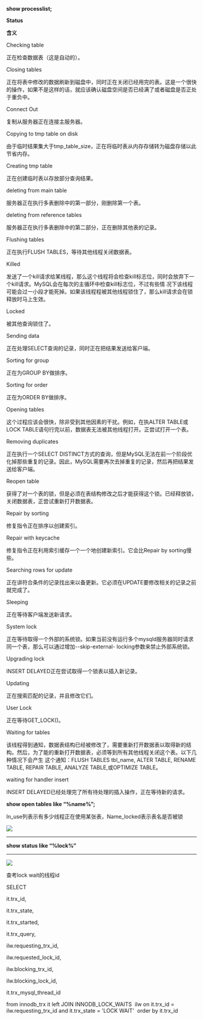 **show processlist;**



**Status**

**含义**

Checking table

正在检查数据表（这是自动的）。

Closing tables

正在将表中修改的数据刷新到磁盘中，同时正在关闭已经用完的表。这是一个很快的操作，如果不是这样的话，就应该确认磁盘空间是否已经满了或者磁盘是否正处于重负中。

Connect Out

复制从服务器正在连接主服务器。

Copying to tmp table on disk

由于临时结果集大于tmp_table_size，正在将临时表从内存存储转为磁盘存储以此节省内存。

Creating tmp table

正在创建临时表以存放部分查询结果。

deleting from main table

服务器正在执行多表删除中的第一部分，刚删除第一个表。

deleting from reference tables

服务器正在执行多表删除中的第二部分，正在删除其他表的记录。

Flushing tables

正在执行FLUSH TABLES，等待其他线程关闭数据表。

Killed

发送了一个kill请求给某线程，那么这个线程将会检查kill标志位，同时会放弃下一个kill请求。MySQL会在每次的主循环中检查kill标志位，不过有些情
况下该线程可能会过一小段才能死掉。如果该线程程被其他线程锁住了，那么kill请求会在锁释放时马上生效。

Locked

被其他查询锁住了。

Sending data

正在处理SELECT查询的记录，同时正在把结果发送给客户端。

Sorting for group

正在为GROUP BY做排序。

Sorting for order

正在为ORDER BY做排序。

Opening tables

这个过程应该会很快，除非受到其他因素的干扰。例如，在执ALTER TABLE或LOCK TABLE语句行完以前，数据表无法被其他线程打开。正尝试打开一个表。

Removing duplicates

正在执行一个SELECT
DISTINCT方式的查询，但是MySQL无法在前一个阶段优化掉那些重复的记录。因此，MySQL需要再次去掉重复的记录，然后再把结果发送给客户端。

Reopen table

获得了对一个表的锁，但是必须在表结构修改之后才能获得这个锁。已经释放锁，关闭数据表，正尝试重新打开数据表。

Repair by sorting

修复指令正在排序以创建索引。

Repair with keycache

修复指令正在利用索引缓存一个一个地创建新索引。它会比Repair by sorting慢些。

Searching rows for update

正在讲符合条件的记录找出来以备更新。它必须在UPDATE要修改相关的记录之前就完成了。

Sleeping

正在等待客户端发送新请求。

System lock

正在等待取得一个外部的系统锁。如果当前没有运行多个mysqld服务器同时请求同一个表，那么可以通过增加\--skip-external-
locking参数来禁止外部系统锁。

Upgrading lock

INSERT DELAYED正在尝试取得一个锁表以插入新记录。

Updating

正在搜索匹配的记录，并且修改它们。

User Lock

正在等待GET_LOCK()。

Waiting for tables

该线程得到通知，数据表结构已经被修改了，需要重新打开数据表以取得新的结构。然后，为了能的重新打开数据表，必须等到所有其他线程关闭这个表。以下几种情况下会产生
这个通知：FLUSH TABLES tbl_name, ALTER TABLE, RENAME TABLE, REPAIR TABLE, ANALYZE
TABLE,或OPTIMIZE TABLE。

waiting for handler insert

INSERT DELAYED已经处理完了所有待处理的插入操作，正在等待新的请求。







**show open tables like ****“****%name%****”****;**

In_use列表示有多少线程正在使用某张表，Name_locked表示表名是否被锁

![](mysql_性能调试命令/image002.png)

** **

**show status like ****“****%lock%****”******

** **

![](mysql_性能调试命令/image004.png)



查考lock wait的线程id

SELECT

it.trx_id,

it.trx_state,

it.trx_started,

it.trx_query,

ilw.requesting_trx_id,

ilw.requested_lock_id,

ilw.blocking_trx_id,

ilw.blocking_lock_id,

it.trx_mysql_thread_id

from innodb_trx it left JOIN INNODB_LOCK_WAITS  ilw on it.trx_id =
ilw.requesting_trx_id and it.trx_state = 'LOCK WAIT'  order by it.trx_id


